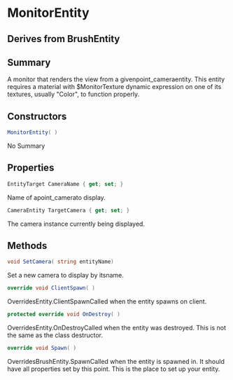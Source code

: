 # MonitorEntity

## Derives from BrushEntity

## Summary

A monitor that renders the view from a givenpoint_cameraentity.
This entity requires a material with $MonitorTexture dynamic expression on one of its textures, usually "Color", to function properly.
## Constructors

```c#
MonitorEntity( ) 
```
No Summary
## Properties

```c#
EntityTarget CameraName { get; set; } 
```
Name of apoint_camerato display.
```c#
CameraEntity TargetCamera { get; set; } 
```
The camera instance currently being displayed.
## Methods

```c#
void SetCamera( string entityName) 
```
Set a new camera to display by itsname.
```c#
override void ClientSpawn( ) 
```
OverridesEntity.ClientSpawnCalled when the entity spawns on client.
```c#
protected override void OnDestroy( ) 
```
OverridesEntity.OnDestroyCalled when the entity was destroyed. This is not the same as the class destructor.
```c#
override void Spawn( ) 
```
OverridesBrushEntity.SpawnCalled when the entity is spawned in. It should have all properties set by this point.
This is the place to set up your entity.
